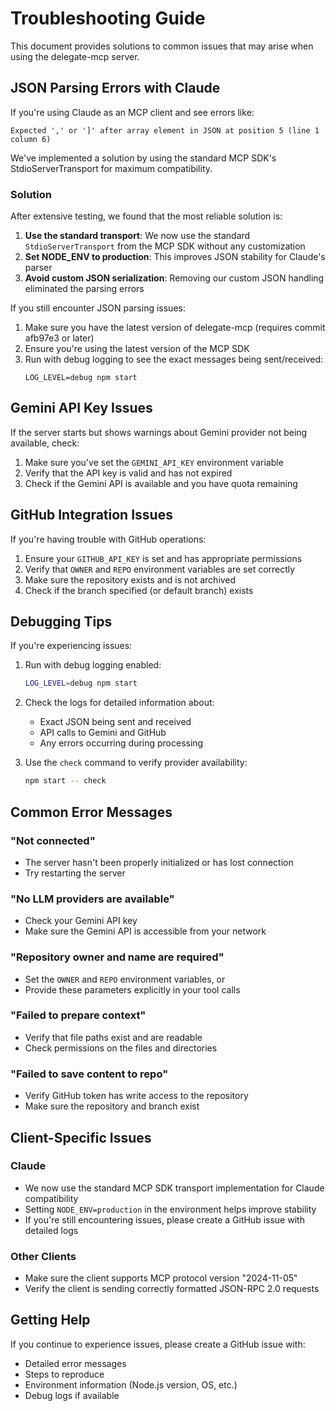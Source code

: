 # Troubleshooting Guide

This document provides solutions to common issues that may arise when using the delegate-mcp server.

## JSON Parsing Errors with Claude

If you're using Claude as an MCP client and see errors like:

```
Expected ',' or ']' after array element in JSON at position 5 (line 1 column 6)
```

We've implemented a solution by using the standard MCP SDK's StdioServerTransport for maximum compatibility.

### Solution

After extensive testing, we found that the most reliable solution is:

1. **Use the standard transport**: We now use the standard `StdioServerTransport` from the MCP SDK without any customization
2. **Set NODE_ENV to production**: This improves JSON stability for Claude's parser
3. **Avoid custom JSON serialization**: Removing our custom JSON handling eliminated the parsing errors

If you still encounter JSON parsing issues:

1. Make sure you have the latest version of delegate-mcp (requires commit afb97e3 or later)
2. Ensure you're using the latest version of the MCP SDK
3. Run with debug logging to see the exact messages being sent/received:
   ```
   LOG_LEVEL=debug npm start
   ```

## Gemini API Key Issues

If the server starts but shows warnings about Gemini provider not being available, check:

1. Make sure you've set the `GEMINI_API_KEY` environment variable
2. Verify that the API key is valid and has not expired
3. Check if the Gemini API is available and you have quota remaining

## GitHub Integration Issues

If you're having trouble with GitHub operations:

1. Ensure your `GITHUB_API_KEY` is set and has appropriate permissions
2. Verify that `OWNER` and `REPO` environment variables are set correctly
3. Make sure the repository exists and is not archived
4. Check if the branch specified (or default branch) exists

## Debugging Tips

If you're experiencing issues:

1. Run with debug logging enabled:
   ```bash
   LOG_LEVEL=debug npm start
   ```

2. Check the logs for detailed information about:
   - Exact JSON being sent and received
   - API calls to Gemini and GitHub
   - Any errors occurring during processing

3. Use the `check` command to verify provider availability:
   ```bash
   npm start -- check
   ```

## Common Error Messages

### "Not connected"
- The server hasn't been properly initialized or has lost connection
- Try restarting the server

### "No LLM providers are available"
- Check your Gemini API key
- Make sure the Gemini API is accessible from your network

### "Repository owner and name are required"
- Set the `OWNER` and `REPO` environment variables, or
- Provide these parameters explicitly in your tool calls

### "Failed to prepare context"
- Verify that file paths exist and are readable
- Check permissions on the files and directories

### "Failed to save content to repo"
- Verify GitHub token has write access to the repository
- Make sure the repository and branch exist

## Client-Specific Issues

### Claude
- We now use the standard MCP SDK transport implementation for Claude compatibility
- Setting `NODE_ENV=production` in the environment helps improve stability
- If you're still encountering issues, please create a GitHub issue with detailed logs

### Other Clients
- Make sure the client supports MCP protocol version "2024-11-05"
- Verify the client is sending correctly formatted JSON-RPC 2.0 requests

## Getting Help

If you continue to experience issues, please create a GitHub issue with:
- Detailed error messages
- Steps to reproduce
- Environment information (Node.js version, OS, etc.)
- Debug logs if available
